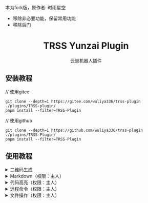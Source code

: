 本为fork版，原作者: 时雨星空
* 移除非必要功能，保留常用功能
* 移除后门
<div align="center">

# TRSS Yunzai Plugin

云崽机器人插件

</div>

## 安装教程
// 使用gitee
```
git clone --depth=1 https://gitee.com/wuliya336/trss-plugin ./plugins/TRSS-plugin/
pnpm install --filter=TRSS-Plugin
```
// 使用github

```
git clone --depth=1 https://github.com/wuliya336/trss-plugin ./plugins/TRSS-Plugin/
pnpm install --filter=TRSS-Plugin
```
## 使用教程

<details><summary>二维码生成</summary>

- 二维码 + `文字`

</details>

<details><summary>Markdown（权限：主人）</summary>

- md + `文件` / `URL`

</details>

<details><summary>代码高亮（权限：主人）</summary>

- sc + `文件` / `URL`

</details>

<details><summary>远程命令（权限：主人）</summary>

- rc / rcp / rcj / rcjp / dm / mm / fm + `命令`

</details>

<details><summary>文件操作（权限：主人）</summary>

- 文件查看 / 文件上传 / 文件下载 + `路径`

</details>